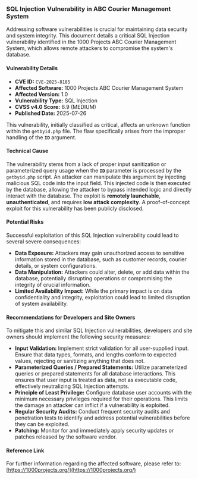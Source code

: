 ### SQL Injection Vulnerability in ABC Courier Management System

Addressing software vulnerabilities is crucial for maintaining data security and system integrity. This document details a critical SQL Injection vulnerability identified in the 1000 Projects ABC Courier Management System, which allows remote attackers to compromise the system's database.

#### Vulnerability Details

*   **CVE ID:** `CVE-2025-8185`
*   **Affected Software:** 1000 Projects ABC Courier Management System
*   **Affected Version:** 1.0
*   **Vulnerability Type:** SQL Injection
*   **CVSS v4.0 Score:** 6.9 (MEDIUM)
*   **Published Date:** 2025-07-26

This vulnerability, initially classified as critical, affects an unknown function within the `getbyid.php` file. The flaw specifically arises from the improper handling of the **`ID`** argument.

#### Technical Cause

The vulnerability stems from a lack of proper input sanitization or parameterized query usage when the **`ID`** parameter is processed by the `getbyid.php` script. An attacker can manipulate this argument by injecting malicious SQL code into the input field. This injected code is then executed by the database, allowing the attacker to bypass intended logic and directly interact with the database. The exploit is **remotely launchable**, **unauthenticated**, and requires **low attack complexity**. A proof-of-concept exploit for this vulnerability has been publicly disclosed.

#### Potential Risks

Successful exploitation of this SQL Injection vulnerability could lead to several severe consequences:

*   **Data Exposure:** Attackers may gain unauthorized access to sensitive information stored in the database, such as customer records, courier details, or system configurations.
*   **Data Manipulation:** Attackers could alter, delete, or add data within the database, potentially disrupting operations or compromising the integrity of crucial information.
*   **Limited Availability Impact:** While the primary impact is on data confidentiality and integrity, exploitation could lead to limited disruption of system availability.

#### Recommendations for Developers and Site Owners

To mitigate this and similar SQL Injection vulnerabilities, developers and site owners should implement the following security measures:

*   **Input Validation:** Implement strict validation for all user-supplied input. Ensure that data types, formats, and lengths conform to expected values, rejecting or sanitizing anything that does not.
*   **Parameterized Queries / Prepared Statements:** Utilize parameterized queries or prepared statements for all database interactions. This ensures that user input is treated as data, not as executable code, effectively neutralizing SQL Injection attempts.
*   **Principle of Least Privilege:** Configure database user accounts with the minimum necessary privileges required for their operations. This limits the damage an attacker can inflict if a vulnerability is exploited.
*   **Regular Security Audits:** Conduct frequent security audits and penetration tests to identify and address potential vulnerabilities before they can be exploited.
*   **Patching:** Monitor for and immediately apply security updates or patches released by the software vendor.

#### Reference Link

For further information regarding the affected software, please refer to:
[https://1000projects.org/](https://1000projects.org/)